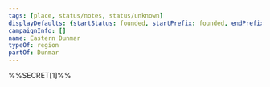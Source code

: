 ```yaml
---
tags: [place, status/notes, status/unknown]
displayDefaults: {startStatus: founded, startPrefix: founded, endPrefix: destroyed, endStatus: destroyed, definitiveArticle: ''}
campaignInfo: []
name: Eastern Dunmar
typeOf: region
partOf: Dunmar
---
```


%%SECRET[1]%%